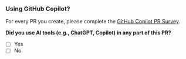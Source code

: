 ### Using GitHub Copilot?

For every PR you create, please complete the [GitHub Copilot PR Survey](https://forms.microsoft.com/r/WCVfYrb8sv).

**Did you use AI tools (e.g., ChatGPT, Copilot) in any part of this PR?**
- [ ] Yes
- [ ] No
